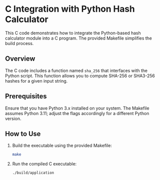 # C Integration with Python Hash Calculator

This C code demonstrates how to integrate the Python-based hash calculator module into a C program. The provided Makefile simplifies the build process.

## Overview

The C code includes a function named `sha_256` that interfaces with the Python script. This function allows you to compute SHA-256 or SHA3-256 hashes for a given input string.

## Prerequisites

Ensure that you have Python 3.x installed on your system. The Makefile assumes Python 3.11; adjust the flags accordingly for a different Python version.

## How to Use

1. Build the executable using the provided Makefile:

    ```bash
    make
    ```

2. Run the compiled C executable:

    ```bash
    ./build/application
    ```